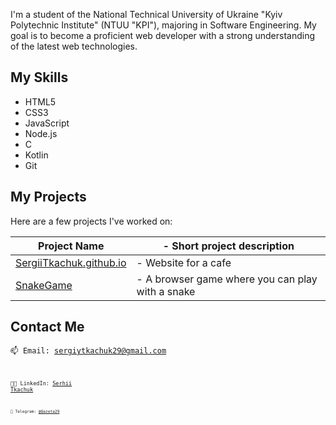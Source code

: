 I'm a student of the National Technical University of Ukraine "Kyiv Polytechnic Institute" (NTUU "KPI"), majoring in Software Engineering. My goal is to become a proficient web developer with a strong understanding of the latest web technologies.

## My Skills
* HTML5
* CSS3
* JavaScript
* Node.js
* C
* Kotlin
* Git

## My Projects
Here are a few projects I've worked on:

| Project Name | - Short project description |
| --- | --- |
| [SergiiTkachuk.github.io](https://github.com/SergiiTkachuk/SergiiTkachuk.github.io) | - Website for a cafe  |
| [SnakeGame](https://github.com/SergiiTkachuk/SnakeGame) | - A browser game where you can play with a snake |

## Contact Me

<code>📫 Email: [sergiytkachuk29@gmail.com](https://t.me/Qazeta29)<code>

<code>🧑‍💻 LinkedIn: [Serhii Tkachuk](https://www.linkedin.com/in/serhii-tkachuk-b459ab268/)<code>

<code>💬 Telegram: [@Qazeta29](https://t.me/Qazeta29)</code>
